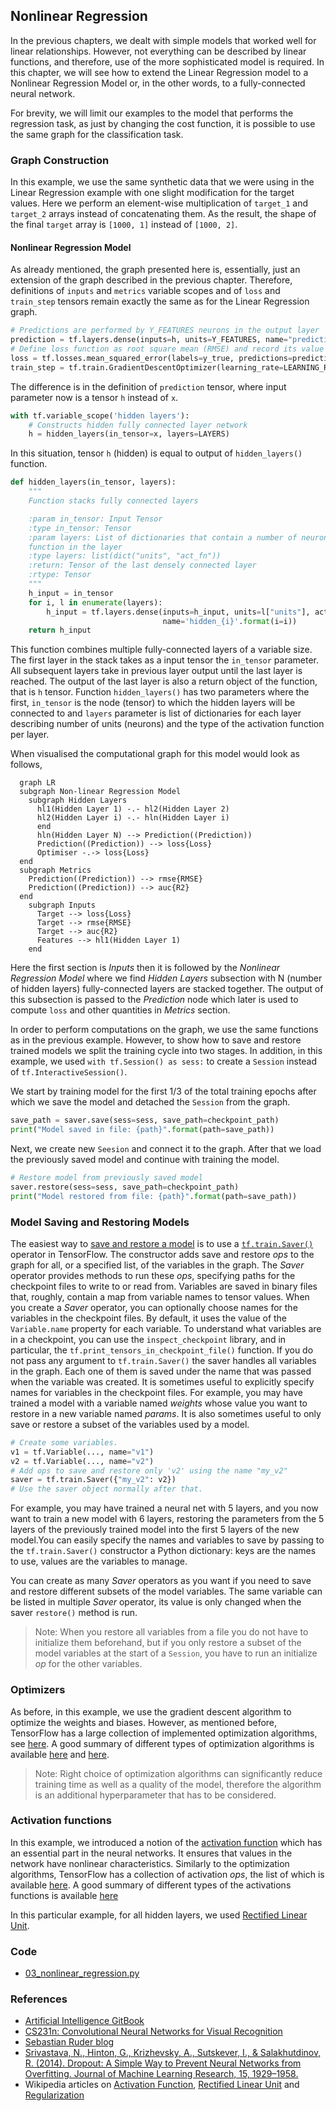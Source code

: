 ## Nonlinear Regression
In the previous chapters, we dealt with simple models that worked well for linear relationships. However, not everything can be described by linear functions, and therefore, use of the more sophisticated model is required. In this chapter, we will see how to extend the Linear Regression model to a Nonlinear Regression Model or, in the other words, to a fully-connected neural network.

For brevity, we will limit our examples to the model that performs the regression task, as just by changing the cost function, it is possible to use the same graph for the classification task.

### Graph Construction
In this example, we use the same synthetic data that we were using in the Linear Regression example with one slight modification for the target values. Here we perform an element-wise multiplication of `target_1` and `target_2` arrays instead of concatenating them. As the result, the shape of the final `target` array is `[1000, 1]` instead of `[1000, 2]`.

#### Nonlinear Regression Model
As already mentioned, the graph presented here is, essentially, just an extension of the graph described in the previous chapter. Therefore, definitions of `inputs` and `metrics` variable scopes and of `loss` and `train_step` tensors remain exactly the same as for the Linear Regression graph.
```python
# Predictions are performed by Y_FEATURES neurons in the output layer
prediction = tf.layers.dense(inputs=h, units=Y_FEATURES, name="prediction")
# Define loss function as root square mean (RMSE) and record its value
loss = tf.losses.mean_squared_error(labels=y_true, predictions=prediction)
train_step = tf.train.GradientDescentOptimizer(learning_rate=LEARNING_RATE).minimize(loss=loss)
```
The difference is in the definition of `prediction` tensor, where input parameter now is a tensor `h` instead of `x`.
```python
with tf.variable_scope('hidden layers'):
    # Constructs hidden fully connected layer network
    h = hidden_layers(in_tensor=x, layers=LAYERS)
```
In this situation, tensor `h` (hidden) is equal to output of `hidden_layers()` function.
```python
def hidden_layers(in_tensor, layers):
    """
    Function stacks fully connected layers

    :param in_tensor: Input Tensor
    :type in_tensor: Tensor
    :param layers: List of dictionaries that contain a number of neurons for the particular layer ad the activation
    function in the layer
    :type layers: list(dict("units", "act_fn"))
    :return: Tensor of the last densely connected layer
    :rtype: Tensor
    """
    h_input = in_tensor
    for i, l in enumerate(layers):
        h_input = tf.layers.dense(inputs=h_input, units=l["units"], activation=l["act_fn"],
                                  name='hidden_{i}'.format(i=i))
    return h_input
```
This function combines multiple fully-connected layers of a variable size. The first layer in the stack takes as a input tensor the `in_tensor` parameter. All subsequent layers take in previous layer output until the last layer is reached. The output of the last layer is also a return object of the function, that is `h` tensor. Function `hidden_layers()` has two parameters where the first, `in_tensor` is the node (tensor) to which the hidden layers will be connected to and `layers` parameter is list of dictionaries for each layer describing number of units (neurons) and the type of the activation function per layer.

When visualised the computational graph for this model would look as follows,
```mermaid
  graph LR
  subgraph Non-linear Regression Model
    subgraph Hidden Layers
      hl1(Hidden Layer 1) -.- hl2(Hidden Layer 2)
      hl2(Hidden Layer i) -.- hln(Hidden Layer i)
      end
      hln(Hidden Layer N) --> Prediction((Prediction))
      Prediction((Prediction)) --> loss{Loss}
      Optimiser -.-> loss{Loss}
  end
  subgraph Metrics
    Prediction((Prediction)) --> rmse{RMSE}
    Prediction((Prediction)) --> auc{R2}
  end
    subgraph Inputs
      Target --> loss{Loss}
      Target --> rmse{RMSE}
      Target --> auc{R2}
      Features --> hl1(Hidden Layer 1)
    end
```
Here the first section is *Inputs* then it is followed by the *Nonlinear Regression Model* where we find *Hidden Layers* subsection with N (number of hidden layers) fully-connected layers are stacked together. The output of this subsection is passed to the *Prediction* node which later is used to compute `loss` and other quantities in *Metrics* section.

In order to perform computations on the graph, we use the same functions as in the previous example. However, to show how to save and restore trained models we split the training cycle into two stages. In addition, in this example, we used `with tf.Session() as sess:` to create a `Session` instead of `tf.InteractiveSession()`.

We start by training model for the first 1/3 of the total training epochs after which we save the model and detached the `Session` from the graph.
```python
save_path = saver.save(sess=sess, save_path=checkpoint_path)
print("Model saved in file: {path}".format(path=save_path))
```
Next, we create new `Seesion` and connect it to the graph. After that we load the previously saved model and continue with training the model.
```python
# Restore model from previously saved model
saver.restore(sess=sess, save_path=checkpoint_path)
print("Model restored from file: {path}".format(path=save_path))
```

### Model Saving and Restoring  Models
The easiest way to [save and restore a model](https://www.tensorflow.org/versions/master/programmers_guide/saved_model) is to use a [`tf.train.Saver()`](https://www.tensorflow.org/api_docs/python/tf/train/Saver) operator in TensorFlow. The constructor adds save and restore *ops* to the graph for all, or a specified list, of the variables in the graph. The *Saver* operator provides methods to run these *ops*, specifying paths for the checkpoint files to write to or read from. Variables are saved in binary files that, roughly, contain a map from variable names to tensor values. When you create a *Saver* operator, you can optionally choose names for the variables in the checkpoint files. By default, it uses the value of the `Variable.name` property for each variable. To understand what variables are in a checkpoint, you can use the `inspect_checkpoint` library, and in particular, the `tf.print_tensors_in_checkpoint_file()` function. If you do not pass any argument to `tf.train.Saver()` the saver handles all variables in the graph. Each one of them is saved under the name that was passed when the variable was created. It is sometimes useful to explicitly specify names for variables in the checkpoint files. For example, you may have trained a model with a variable named *weights* whose value you want to restore in a new variable named *params*. It is also sometimes useful to only save or restore a subset of the variables used by a model.
```python
# Create some variables.
v1 = tf.Variable(..., name="v1")
v2 = tf.Variable(..., name="v2")
# Add ops to save and restore only 'v2' using the name "my_v2"
saver = tf.train.Saver({"my_v2": v2})
# Use the saver object normally after that.
```
For example, you may have trained a neural net with 5 layers, and you now want to train a new model with 6 layers, restoring the parameters from the 5 layers of the previously trained model into the first 5 layers of the new model.You can easily specify the names and variables to save by passing to the `tf.train.Saver()` constructor a Python dictionary: keys are the names to use, values are the variables to manage.

You can create as many *Saver* operators as you want if you need to save and restore different subsets of the model variables. The same variable can be listed in multiple *Saver* operator, its value is only changed when the saver `restore()` method is run.

> Note: When you restore all variables from a file you do not have to initialize them beforehand, but if you only restore a subset of the model variables at the start of a `Session`, you have to run an initialize *op* for the other variables.

### Optimizers
As before, in this example, we use the gradient descent algorithm to optimize the weights and biases. However, as mentioned before, TensorFlow has a large collection of implemented optimization algorithms, see [here](https://www.tensorflow.org/api_guides/python/train). A good summary of different types of optimization algorithms is available [here](http://ruder.io/optimizing-gradient-descent/) and [here](https://leonardoaraujosantos.gitbooks.io/artificial-inteligence/content/model_optimization.html).
> Note: Right choice of optimization algorithms can significantly reduce training time as well as a quality of the model, therefore the algorithm is an additional hyperparameter that has to be considered.

### Activation functions
In this example, we introduced a notion of the [activation function](https://en.wikipedia.org/wiki/Activation_function) which has an essential part in the neural networks. It ensures that values in the network have nonlinear characteristics. Similarly to the optimization algorithms, TensorFlow has a collection of activation *ops*, the list of which is available [here](https://www.tensorflow.org/api_guides/python/nn). A good summary of different types of the activations functions is available [here](http://cs231n.github.io/neural-networks-1/)

In this particular example, for all hidden layers, we used [Rectified Linear Unit](https://en.wikipedia.org/wiki/Rectifier_(neural_networks)).

### Code
+ [03_nonlinear_regression.py](scripts/03_nonlinear_regression.py)

### References
+ [Artificial Intelligence GitBook](https://www.gitbook.com/book/leonardoaraujosantos/artificial-inteligence/details)
+ [CS231n: Convolutional Neural Networks for Visual Recognition](http://cs231n.github.io/)
+ [Sebastian Ruder blog](http://ruder.io/#open)
+ [Srivastava, N., Hinton, G., Krizhevsky, A., Sutskever, I., & Salakhutdinov, R. (2014). Dropout: A Simple Way to Prevent Neural Networks from Overfitting. Journal of Machine Learning Research, 15, 1929–1958.](https://www.cs.toronto.edu/~hinton/absps/JMLRdropout.pdf)
+ Wikipedia articles on [Activation Function](https://en.wikipedia.org/wiki/Activation_function), [Rectified Linear Unit](https://en.wikipedia.org/wiki/Rectifier_(neural_networks)) and [Regularization](https://en.wikipedia.org/wiki/Regularization_(mathematics))
